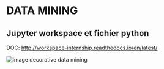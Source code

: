 # **DATA MINING**
Jupyter workspace et fichier python
-----------------------------------
DOC: http://workspace-internship.readthedocs.io/en/latest/

![Image decorative data mining](https://www.lebigdata.fr/wp-content/uploads/2016/08/data-mining-1-1024x576.jpg)
